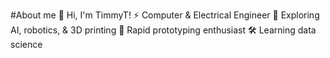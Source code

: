 #About me
👋 Hi, I'm TimmyT!
⚡ Computer & Electrical Engineer
🤖 Exploring AI, robotics, & 3D printing
🚀 Rapid prototyping enthusiast
🛠️ Learning data science
